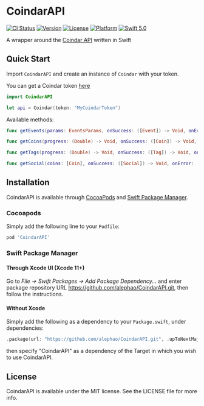 # CoindarAPI

[![CI Status](https://img.shields.io/travis/alephao/CoindarAPI.svg?style=flat)](https://travis-ci.org/alephao/CoindarAPI)
[![Version](https://img.shields.io/cocoapods/v/CoindarAPI.svg?style=flat)](https://cocoapods.org/pods/CoindarAPI)
[![License](https://img.shields.io/cocoapods/l/CoindarAPI.svg?style=flat)](https://cocoapods.org/pods/CoindarAPI)
[![Platform](https://img.shields.io/cocoapods/p/CoindarAPI.svg?style=flat)](https://cocoapods.org/pods/CoindarAPI)
[![Swift 5.0](https://img.shields.io/badge/Swift-5.0-orange.svg?style=flat)](https://developer.apple.com/swift/)

A wrapper around the [Coindar API](https://coindar.org/en/api) written in Swift

## Quick Start

Import `CoindarAPI` and create an instance of `Coindar` with your token.

You can get a Coindar token [here](https://coindar.org/en/api/tokens)

```swift
import CoindarAPI

let api = Coindar(token: "MyCoindarToken")
```

Available methods:

```swift
func getEvents(params: EventsParams, onSuccess: ([Event]) -> Void, onError: (Error) -> Void) -> Cancellable

func getCoins(progress: (Double) -> Void, onSuccess: ([Coin]) -> Void, onError: (Error) -> Void) -> Cancellable

func getTags(progress: (Double) -> Void, onSuccess: ([Tag]) -> Void, onError: (Error) -> Void) -> Cancellable

func getSocial(coins: [Coin], onSuccess: ([Social]) -> Void, onError: (Error) -> Void) -> Cancellable
```

## Installation

CoindarAPI is available through [CocoaPods](https://cocoapods.org) and [Swift Package Manager](https://swift.org/package-manager/).

### Cocoapods
Simply add the following line to your `Podfile`:

```ruby
pod 'CoindarAPI'
```

### Swift Package Manager
#### Through Xcode UI (Xcode 11+)

Go to _File -> Swift Packages -> Add Package Dependency..._ and enter package repository URL https://github.com/alephao/CoindarAPI.git, then follow the instructions.

#### Without Xcode

Simply add the following as a dependency to your `Package.swift`, under dependencies:
```swift
.package(url: "https://github.com/alephao/CoindarAPI.git", .upToNextMajor(from: "1.0.0"))
```
then specify "CoindarAPI" as a dependency of the Target in which you wish to use CoindarAPI.

## License

CoindarAPI is available under the MIT license. See the LICENSE file for more info.

